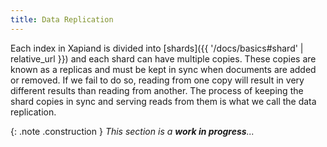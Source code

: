 ```yaml
---
title: Data Replication
---
```


Each index in Xapiand is divided into [shards]({{ '/docs/basics#shard' | relative_url }})
and each shard can have multiple copies. These copies are known as a replicas
and must be kept in sync when documents are added or removed. If we fail to do
so, reading from one copy will result in very different results than reading
from another. The process of keeping the shard copies in sync and serving reads
from them is what we call the data replication.

{: .note .construction }
_This section is a **work in progress**..._

<div style="min-height: 400px"></div>